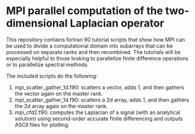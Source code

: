 # MPI parallel computation of the two-dimensional Laplacian operator
This repository contains fortran 90 tutorial scripts that show how MPI can be used to divide a computational domain into subarrays that can be processed on separate ranks and then recombined. The tutorials will be especially helpful to those looking to parallelize finite difference operations or to parallelize spectral methods. 

The included scripts do the following:
1) mpi_scatter_gather_1d.f90: scatters a vector, adds 1, and then gathers the vector again on the master rank.
2) mpi_scatter_gather_1d.f90: scatters a 2d array, adds 1, and then gathers the 2d array again on the master rank.
3) mpi_cfd2.f90: computes the Laplacian of a signal (with an analytical solution) using second-order accurate finite differencing and outputs ASCII files for plotting. 
